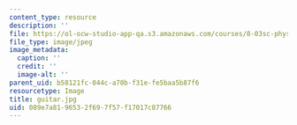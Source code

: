 ```yaml
---
content_type: resource
description: ''
file: https://ol-ocw-studio-app-qa.s3.amazonaws.com/courses/8-03sc-physics-iii-vibrations-and-waves-fall-2016/089e7a8196532f697f57f17017c87766_guitar.jpg
file_type: image/jpeg
image_metadata:
  caption: ''
  credit: ''
  image-alt: ''
parent_uid: b58121fc-044c-a70b-f31e-fe5baa5b87f6
resourcetype: Image
title: guitar.jpg
uid: 089e7a81-9653-2f69-7f57-f17017c87766
---
```

